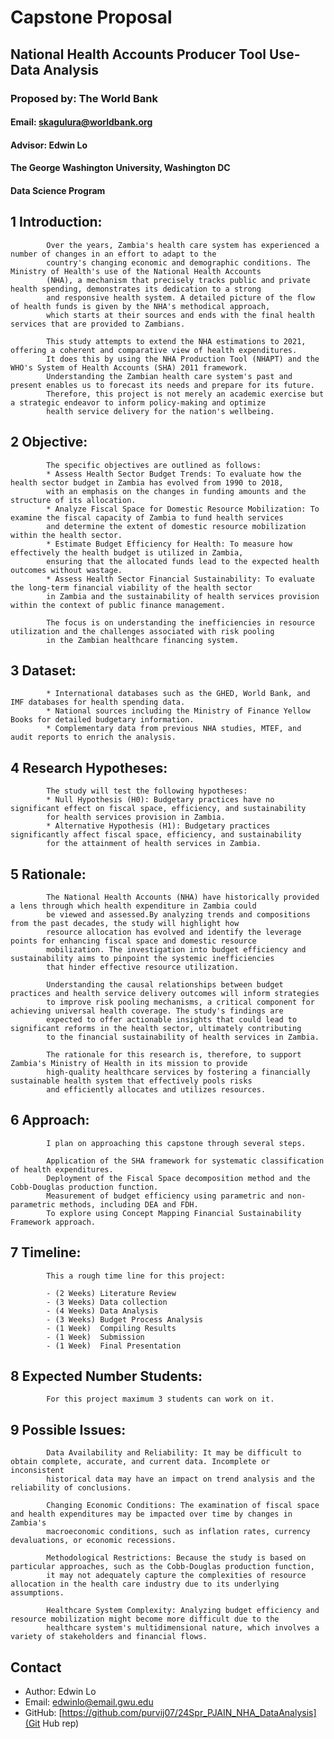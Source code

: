 
# Capstone Proposal
## National Health Accounts Producer Tool Use- Data Analysis
### Proposed by: The World Bank
#### Email: skagulura@worldbank.org
#### Advisor: Edwin Lo
#### The George Washington University, Washington DC  
#### Data Science Program

## 1 Introduction:
 
            Over the years, Zambia's health care system has experienced a number of changes in an effort to adapt to the 
            country's changing economic and demographic conditions. The Ministry of Health's use of the National Health Accounts 
            (NHA), a mechanism that precisely tracks public and private health spending, demonstrates its dedication to a strong 
            and responsive health system. A detailed picture of the flow of health funds is given by the NHA's methodical approach, 
            which starts at their sources and ends with the final health services that are provided to Zambians.

	        This study attempts to extend the NHA estimations to 2021, offering a coherent and comparative view of health expenditures. 
	        It does this by using the NHA Production Tool (NHAPT) and the WHO's System of Health Accounts (SHA) 2011 framework. 
	        Understanding the Zambian health care system's past and present enables us to forecast its needs and prepare for its future. 
	        Therefore, this project is not merely an academic exercise but a strategic endeavor to inform policy-making and optimize 
            health service delivery for the nation's wellbeing.
            

## 2 Objective:  
 
            The specific objectives are outlined as follows:
            * Assess Health Sector Budget Trends: To evaluate how the health sector budget in Zambia has evolved from 1990 to 2018, 
            with an emphasis on the changes in funding amounts and the structure of its allocation.
            * Analyze Fiscal Space for Domestic Resource Mobilization: To examine the fiscal capacity of Zambia to fund health services
            and determine the extent of domestic resource mobilization within the health sector.
            * Estimate Budget Efficiency for Health: To measure how effectively the health budget is utilized in Zambia, 
            ensuring that the allocated funds lead to the expected health outcomes without wastage.
            * Assess Health Sector Financial Sustainability: To evaluate the long-term financial viability of the health sector 
            in Zambia and the sustainability of health services provision within the context of public finance management.

            The focus is on understanding the inefficiencies in resource utilization and the challenges associated with risk pooling 
            in the Zambian healthcare financing system.
            

## 3 Dataset:  

            * International databases such as the GHED, World Bank, and IMF databases for health spending data.
            * National sources including the Ministry of Finance Yellow Books for detailed budgetary information.
            * Complementary data from previous NHA studies, MTEF, and audit reports to enrich the analysis.

            

## 4 Research Hypotheses:  

            The study will test the following hypotheses:
            * Null Hypothesis (H0): Budgetary practices have no significant effect on fiscal space, efficiency, and sustainability
            for health services provision in Zambia.
            * Alternative Hypothesis (H1): Budgetary practices significantly affect fiscal space, efficiency, and sustainability 
            for the attainment of health services in Zambia.
            


## 5 Rationale:  

            The National Health Accounts (NHA) have historically provided a lens through which health expenditure in Zambia could 
            be viewed and assessed.By analyzing trends and compositions from the past decades, the study will highlight how 
            resource allocation has evolved and identify the leverage points for enhancing fiscal space and domestic resource 
            mobilization. The investigation into budget efficiency and sustainability aims to pinpoint the systemic inefficiencies 
            that hinder effective resource utilization.

            Understanding the causal relationships between budget practices and health service delivery outcomes will inform strategies 
            to improve risk pooling mechanisms, a critical component for achieving universal health coverage. The study's findings are 
            expected to offer actionable insights that could lead to significant reforms in the health sector, ultimately contributing 
            to the financial sustainability of health services in Zambia.

            The rationale for this research is, therefore, to support Zambia's Ministry of Health in its mission to provide 
            high-quality healthcare services by fostering a financially sustainable health system that effectively pools risks 
            and efficiently allocates and utilizes resources.

            

## 6 Approach:  

            I plan on approaching this capstone through several steps.  

            Application of the SHA framework for systematic classification of health expenditures.
            Deployment of the Fiscal Space decomposition method and the Cobb-Douglas production function.
            Measurement of budget efficiency using parametric and non-parametric methods, including DEA and FDH. 
            To explore using Concept Mapping Financial Sustainability Framework approach.
            

## 7 Timeline:  

            This a rough time line for this project:  

            - ⁠(2 Weeks) Literature Review
            - (3 Weeks) Data collection 
            - (4 Weeks) Data Analysis
            - (3 Weeks) Budget Process Analysis
            - (1 Week)  Compiling Results  
            - (1 Week)  Submission
            - (1 Week)  Final Presentation

            

## 8 Expected Number Students:  

            For this project maximum 3 students can work on it.  
            

## 9 Possible Issues:  

            Data Availability and Reliability: It may be difficult to obtain complete, accurate, and current data. Incomplete or inconsistent 
            historical data may have an impact on trend analysis and the reliability of conclusions.

            Changing Economic Conditions: The examination of fiscal space and health expenditures may be impacted over time by changes in Zambia's 
            macroeconomic conditions, such as inflation rates, currency devaluations, or economic recessions.

            Methodological Restrictions: Because the study is based on particular approaches, such as the Cobb-Douglas production function, 
            it may not adequately capture the complexities of resource allocation in the health care industry due to its underlying assumptions.

            Healthcare System Complexity: Analyzing budget efficiency and resource mobilization might become more difficult due to the 
            healthcare system's multidimensional nature, which involves a variety of stakeholders and financial flows.
            


## Contact
- Author: Edwin Lo
- Email: [edwinlo@email.gwu.edu](Eamil)
- GitHub: [https://github.com/purvij07/24Spr_PJAIN_NHA_DataAnalysis](Git Hub rep)
